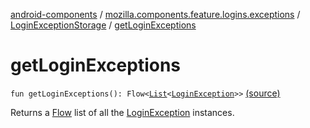 [android-components](../../index.md) / [mozilla.components.feature.logins.exceptions](../index.md) / [LoginExceptionStorage](index.md) / [getLoginExceptions](./get-login-exceptions.md)

# getLoginExceptions

`fun getLoginExceptions(): Flow<`[`List`](https://kotlinlang.org/api/latest/jvm/stdlib/kotlin.collections/-list/index.html)`<`[`LoginException`](../-login-exception/index.md)`>>` [(source)](https://github.com/mozilla-mobile/android-components/blob/master/components/feature/logins/src/main/java/mozilla/components/feature/logins/exceptions/LoginExceptionStorage.kt#L41)

Returns a [Flow](#) list of all the [LoginException](../-login-exception/index.md) instances.

